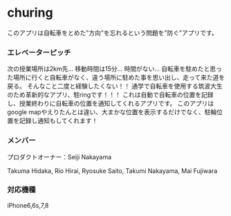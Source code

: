 # churing
このアプリは自転車をとめた"方向"を忘れるという問題を"防ぐ"アプリです。


### エレベーターピッチ
次の授業場所は2km先… 移動時間は15分… 時間がない…
自転車を駐めたと思った場所に行くと自転車がなく、違う場所に駐めた事を思い出し、走って来た道を戻る。
そんなこと二度と経験したくない！！
通学で自転車を使用する筑波大生のため革新的なアプリ、駐ringです！！！
これは自動で自転車の位置を記録し、授業終わりに自転車の位置を通知してくれるアプリです。
このアプリはgoogle mapやえりたんとは違い、大まかな位置を表示するだけでなく、駐輪位置を記録し通知もしてくれます！

### メンバー
プロダクトオーナー：Seiji Nakayama

Takuma Hidaka, Rio Hirai, Ryosuke Saito, Takumi Nakayama, Mai Fujiwara

### 対応機種
iPhone6,6s,7,8
